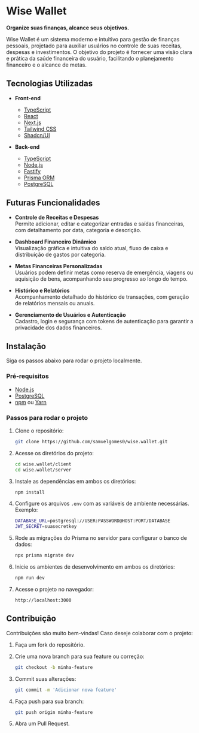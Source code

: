 # Wise Wallet

**Organize suas finanças, alcance seus objetivos.**

Wise Wallet é um sistema moderno e intuitivo para gestão de finanças pessoais, projetado para auxiliar usuários no controle de suas receitas, despesas e investimentos. O objetivo do projeto é fornecer uma visão clara e prática da saúde financeira do usuário, facilitando o planejamento financeiro e o alcance de metas.

## Tecnologias Utilizadas

- **Front-end**
  - [TypeScript](https://www.typescriptlang.org/)
  - [React](https://reactjs.org/)
  - [Next.js](https://nextjs.org/)
  - [Tailwind CSS](https://tailwindcss.com/)
  - [Shadcn/UI](https://shadcn.dev/)

- **Back-end**
  - [TypeScript](https://www.typescriptlang.org/)
  - [Node.js](https://nodejs.org/)
  - [Fastify](https://www.fastify.io/)
  - [Prisma ORM](https://www.prisma.io/)
  - [PostgreSQL](https://www.postgresql.org/)

## Futuras Funcionalidades

- **Controle de Receitas e Despesas**  
  Permite adicionar, editar e categorizar entradas e saídas financeiras, com detalhamento por data, categoria e descrição.

- **Dashboard Financeiro Dinâmico**  
  Visualização gráfica e intuitiva do saldo atual, fluxo de caixa e distribuição de gastos por categoria.

- **Metas Financeiras Personalizadas**  
  Usuários podem definir metas como reserva de emergência, viagens ou aquisição de bens, acompanhando seu progresso ao longo do tempo.

- **Histórico e Relatórios**  
  Acompanhamento detalhado do histórico de transações, com geração de relatórios mensais ou anuais.

- **Gerenciamento de Usuários e Autenticação**  
  Cadastro, login e segurança com tokens de autenticação para garantir a privacidade dos dados financeiros.

## Instalação

Siga os passos abaixo para rodar o projeto localmente.

### Pré-requisitos

- [Node.js](https://nodejs.org/)
- [PostgreSQL](https://www.postgresql.org/)
- [npm](https://www.npmjs.com/) ou [Yarn](https://yarnpkg.com/)

### Passos para rodar o projeto

1. Clone o repositório:

    ```bash
    git clone https://github.com/samuelgomes0/wise.wallet.git
    ```

2. Acesse os diretórios do projeto:

    ```bash
    cd wise.wallet/client
    cd wise.wallet/server
    ```

3. Instale as dependências em ambos os diretórios:

    ```bash
    npm install
    ```

4. Configure os arquivos `.env` com as variáveis de ambiente necessárias. Exemplo:

    ```bash
    DATABASE_URL=postgresql://USER:PASSWORD@HOST:PORT/DATABASE
    JWT_SECRET=suasecretkey
    ```

5. Rode as migrações do Prisma no servidor para configurar o banco de dados:

    ```bash
    npx prisma migrate dev
    ```

6. Inicie os ambientes de desenvolvimento em ambos os diretórios:

    ```bash
    npm run dev
    ```

7. Acesse o projeto no navegador:

    ```
    http://localhost:3000
    ```

## Contribuição

Contribuições são muito bem-vindas! Caso deseje colaborar com o projeto:

1. Faça um fork do repositório.

2. Crie uma nova branch para sua feature ou correção:

    ```bash
    git checkout -b minha-feature
    ```

3. Commit suas alterações:

    ```bash
    git commit -m 'Adicionar nova feature'
    ```

4. Faça push para sua branch:

    ```bash
    git push origin minha-feature
    ```

5. Abra um Pull Request.

